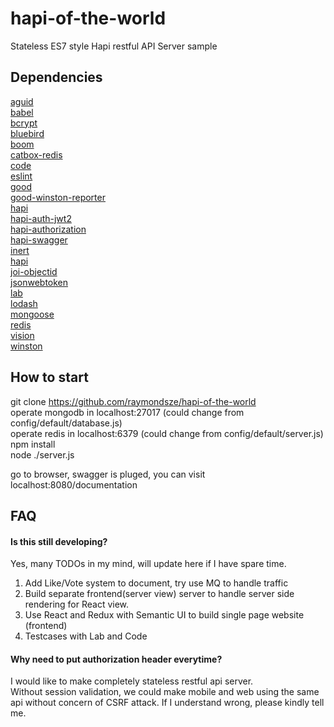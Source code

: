 # hapi-of-the-world
Stateless ES7 style Hapi restful API Server sample

## Dependencies
<a href = "https://github.com/dwyl/aguid">aguid</a>  
<a href = "https://github.com/babel/babel">babel</a>  
<a href = "https://github.com/ncb000gt/node.bcrypt.js">bcrypt</a>  
<a href = "https://github.com/petkaantonov/bluebird">bluebird</a>  
<a href = "https://github.com/hapijs/boom">boom</a>  
<a href = "https://github.com/hapijs/catbox-redis">catbox-redis</a>  
<a href = "https://github.com/hapijs/code">code</a>  
<a href = "https://github.com/eslint/eslint">eslint</a>  
<a href = "https://github.com/hapijs/good">good</a>  
<a href = "https://github.com/xsellier/good-winston-reporter">good-winston-reporter</a>  
<a href = "https://github.com/hapijs/hapi">hapi</a>  
<a href = "https://github.com/dwyl/hapi-auth-jwt2">hapi-auth-jwt2</a>  
<a href = "https://github.com/toymachiner62/hapi-authorization">hapi-authorization</a>  
<a href = "https://github.com/glennjones/hapi-swagger">hapi-swagger</a>  
<a href = "https://github.com/hapijs/inert">inert</a>  
<a href = "https://github.com/hapijs/joi">hapi</a>  
<a href = "https://github.com/pebble/joi-objectid">joi-objectid</a>  
<a href = "https://github.com/auth0/node-jsonwebtoken">jsonwebtoken</a>  
<a href = "https://github.com/hapijs/lab">lab</a>  
<a href = "https://github.com/lodash/lodash">lodash</a>  
<a href = "https://github.com/Automattic/mongoose">mongoose</a>  
<a href = "https://github.com/NodeRedis/node_redis">redis</a>  
<a href = "https://github.com/hapijs/vision">vision</a>  
<a href = "https://github.com/winstonjs/winston">winston</a>  
  
## How to start
git clone https://github.com/raymondsze/hapi-of-the-world  
operate mongodb in localhost:27017 (could change from config/default/database.js)  
operate redis in localhost:6379 (could change from config/default/server.js)  
npm install  
node ./server.js  
  
go to browser, swagger is pluged, you can visit localhost:8080/documentation  
  
## FAQ  
#### Is this still developing?  
Yes, many TODOs in my mind, will update here if I have spare time.  
1. Add Like/Vote system to document, try use MQ to handle traffic  
2. Build separate frontend(server view) server to handle server side rendering for React view.  
3. Use React and Redux with Semantic UI to build single page website (frontend)  
4. Testcases with Lab and Code

#### Why need to put authorization header everytime?  
I would like to make completely stateless restful api server.   
Without session validation, we could make mobile and web using the same api without concern of CSRF attack.
If I understand wrong, please kindly tell me.
